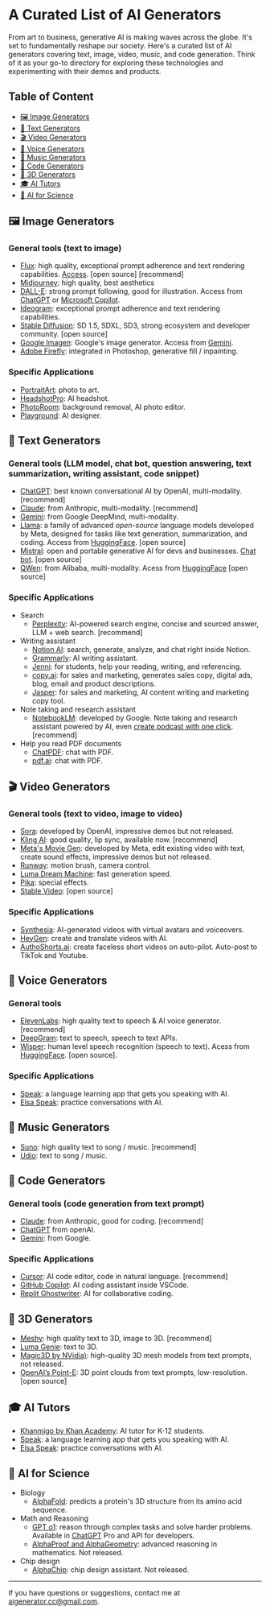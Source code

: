 # A Curated List of AI Generators 

From art to business, generative AI is making waves across the globe. It's set to fundamentally reshape our society. Here's a curated list of AI generators covering text, image, video, music, and code generation. Think of it as your go-to directory for exploring these technologies and experimenting with their demos and products.

## Table of Content
  - [🖼️ Image Generators](#image-generators)
  - [📝 Text Generators](#text-generators)
  - [🎬 Video Generators](#video-generators)
  - [🎤 Voice Generators](#voice-generators)
  - [🎵 Music Generators](#music-generators)
  - [🤖 Code Generators](#code-generators)
  - [🧊 3D Generators](#3d-generators)
  - [🎓 AI Tutors](#ai-tutors)
  - [🧬 AI for Science](#ai-for-science)

<a id="image-generators"></a>
## 🖼️ Image Generators
### General tools (text to image)
  - [Flux](https://blackforestlabs.ai): high quality, exceptional prompt adherence and text rendering capabilities. [Access](https://blackforestlabs.ai/#get-flux). [open source] [recommend]
  - [Midjourney](https://www.midjourney.com): high quality, best aesthetics
  - [DALL-E](https://openai.com/index/dall-e-3/): strong prompt following, good for illustration. Access from [ChatGPT](https://chatgpt.com) or [Microsoft Copilot](https://copilot.microsoft.com).
  - [Ideogram](https://ideogram.ai): exceptional prompt adherence and text rendering capabilities.
  - [Stable Diffusion](https://stability.ai/stable-image): SD 1.5, SDXL, SD3, strong ecosystem and developer community. [open source]
  - [Google Imagen](https://deepmind.google/technologies/imagen-3/): Google's image generator. Access from [Gemini](https://gemini.google.com).
  - [Adobe Firefly](https://www.adobe.com/products/firefly.html): integrated in Photoshop, generative fill / inpainting.

### Specific Applications
  - [PortraitArt](https://portraitart.app): photo to art.
  - [HeadshotPro](https://www.headshotpro.com/): AI headshot.
  - [PhotoRoom](https://www.photoroom.com/): background removal, AI photo editor.
  - [Playground](https://playground.com/): AI designer.

<a id="text-generators"></a>
## 📝 Text Generators
### General tools (LLM model, chat bot, question answering, text summarization, writing assistant, code snippet)
  - [ChatGPT](https://chatgpt.com): best known conversational AI by OpenAI, multi-modality. [recommend]
  - [Claude](https://claude.ai): from Anthropic, multi-modality. [recommend]
  - [Gemini](https://gemini.google.com): from Google DeepMind, multi-modality.
  - [Llama](https://www.llama.com): a family of advanced *open-source* language models developed by Meta, designed for tasks like text generation, summarization, and coding. Access from [HuggingFace](https://huggingface.co/chat). [open source]
  - [Mistral](https://mistral.ai): open and portable generative AI for devs and businesses. [Chat bot](https://chat.mistral.ai). [open source]
  - [QWen](https://huggingface.co/Qwen): from Alibaba, multi-modality. Acess from [HuggingFace](https://huggingface.co/chat)
[open source]

### Specific Applications
  - Search
    * [Perplexity](https://perplexity.ai): AI-powered search engine, concise and sourced answer, LLM + web search. [recommend]
  - Writing assistant
    * [Notion AI](https://www.notion.so/product/ai): search, generate, analyze, and chat right inside Notion.
    * [Grammarly](https://www.grammarly.com/ai-writing-assistant): AI writing assistant.
    * [Jenni](https://jenni.ai): for students, help your reading, writing, and referencing.
    * [copy.ai](https://copy.ai): for sales and marketing, generates sales copy, digital ads, blog, email and product descriptions.
    * [Jasper](https://jasper.ai): for sales and marketing, AI content writing and marketing copy tool.
  - Note taking and research assistant
    * [NotebookLM](https://notebooklm.google.com): developed by Google. Note taking and research assistant powered by AI, even [create podcast with one click](https://blog.google/technology/ai/notebooklm-audio-overviews/). [recommend]
  - Help you read PDF documents
    * [ChatPDF](https://www.chatpdf.com): chat with PDF.
    * [pdf.ai](https://pdf.ai): chat with PDF.

<a id="video-generators"></a>
## 🎬 Video Generators
### General tools (text to video, image to video)
  - [Sora](https://openai.com/index/sora/): developed by OpenAI, impressive demos but not released.
  - [Kling AI](https://klingai.com): good quality, lip sync, available now. [recommend]
  - [Meta's Movie Gen](https://ai.meta.com/research/movie-gen/): developed by Meta, edit existing video with text, create sound effects, impressive demos but not released.
  - [Runway](https://runwayml.com/): motion brush, camera control.
  - [Luma Dream Machine](https://lumalabs.ai/dream-machine): fast generation speed.
  - [Pika](https://pika.art): special effects.
  - [Stable Video](https://www.stablevideo.com): [open source]

### Specific Applications
  - [Synthesia](https://www.synthesia.io): AI-generated videos with virtual avatars and voiceovers.
  - [HeyGen](https://www.heygen.com/): create and translate videos with AI.
  - [AuthoShorts.ai](https://autoshorts.ai/): create faceless short videos on auto-pilot. Auto-post to TikTok and Youtube.

<a id="voice-generators"></a>
## 🎤 Voice Generators
### General tools 
  - [ElevenLabs](https://elevenlabs.io/): high quality text to speech & AI voice generator. [recommend]
  - [DeepGram](https://deepgram.com/): text to speech, speech to text APIs.
  - [Wisper](https://openai.com/index/whisper/): human level speech recognition (speech to text). Acess from [HuggingFace](https://huggingface.co/spaces/openai/whisper). [open source].

### Specific Applications
  - [Speak](https://speak.com): a language learning app that gets you speaking with AI.
  - [Elsa Speak](https://elsaspeak.com): practice conversations with AI.

<a id="music-generators"></a>
## 🎵 Music Generators
  - [Suno](https://suno.com): high quality text to song / music. [recommend]
  - [Udio](https://www.udio.com): text to song / music.

<a id="code-generators"></a>
## 🤖 Code Generators
### General tools (code generation from text prompt)
  - [Claude](https://claude.ai): from Anthropic, good for coding. [recommend]
  - [ChatGPT](https://chatgpt.com) from openAI.
  - [Gemini](https://gemini.google.com/): from Google.

### Specific Applications
  - [Cursor](https://www.cursor.com): AI code editor, code in natural language. [recommend]
  - [GitHub Copilot](https://github.com/features/copilot): AI coding assistant inside VSCode.
  - [Replit Ghostwriter](https://replit.com): AI for collaborative coding.


<a id="3d-generators"></a>
## 🧊 3D Generators
  - [Meshy](https://www.meshy.ai/): high quality text to 3D, image to 3D. [recommend]
  - [Luma Genie](https://lumalabs.ai/genie): text to 3D.
  - [Magic3D by NVidia)](https://research.nvidia.com/labs/dir/magic3d/): high-quality 3D mesh models from text prompts, not released.
  - [OpenAI’s Point-E](https://github.com/openai/point-e): 3D point clouds from text prompts, low-resolution. [open source]

<a id="ai-tutors"></a>
## 🎓 AI Tutors
  - [Khanmigo by Khan Academy](https://www.khanmigo.ai): AI tutor for K-12 students.
  - [Speak](https://speak.com): a language learning app that gets you speaking with AI.
  - [Elsa Speak](https://elsaspeak.com): practice conversations with AI.

<a id="ai-for-science"></a>
## 🧬 AI for Science
  - Biology
    * [AlphaFold](https://deepmind.google/technologies/alphafold/): predicts a protein's 3D structure from its amino acid sequence.
  - Math and Reasoning
    * [GPT o1](https://openai.com/index/introducing-openai-o1-preview/): reason through complex tasks and solve harder problems. Available in [ChatGPT](https://chatgpt.com) Pro and API for developers.
    * [AlphaProof and AlphaGeometry](https://deepmind.google/discover/blog/ai-solves-imo-problems-at-silver-medal-level/): advanced reasoning in mathematics. Not released.
  - Chip design
    * [AlphaChip](https://deepmind.google/discover/blog/how-alphachip-transformed-computer-chip-design/): chip design assistant. Not released.

---
If you have questions or suggestions, contact me at aigenerator.cc@gmail.com.

